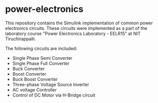 # power-electronics
This repository contains the Simulink implementation of common power electronics circuits. 
These circuits were implemented as a part of the laboratory course "Power Electronics Laboratory - EELR15" at NIT Tiruchirappalli.

The following circuits are included:
- Single Phase Semi Converter
- Single Phase Full Converter
- Buck Converter
- Boost Converter
- Buck Boost Converter
- Three-phase Voltage Source Inverter
- AC voltage Controller
- Control of DC Motor via H-Bridge circuit










